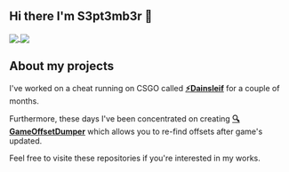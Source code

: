 ## Hi there I'm S3pt3mb3r 👋
<a href="https://github.com/s3pt3mb3r">
  <img align="center" src="https://github-readme-stats-five-iota.vercel.app/api?username=s3pt3mb3r&hide=prs,issues,contribs&show_icons=true&theme=tokyonight" />
</a>
<a href="https://github.com/s3pt3mb3r">
  <img align="center" src="https://github-readme-stats-five-iota.vercel.app/api/top-langs/?username=s3pt3mb3r&layout=compact&theme=tokyonight" />
</a>

## About my projects
I've worked on a cheat running on CSGO called <a href="https://github.com/s3pt3mb3r/Dainsleif" rel="noopener">**:zap:Dainsleif**</a> for a couple of months.

Furthermore, these days I've been concentrated on creating <a href="https://github.com/s3pt3mb3r/GameOffsetDumper" rel="noopener">**:mag:GameOffsetDumper**</a> which allows you to re-find offsets after game's updated.

Feel free to visite these repositories if you're interested in my works.
